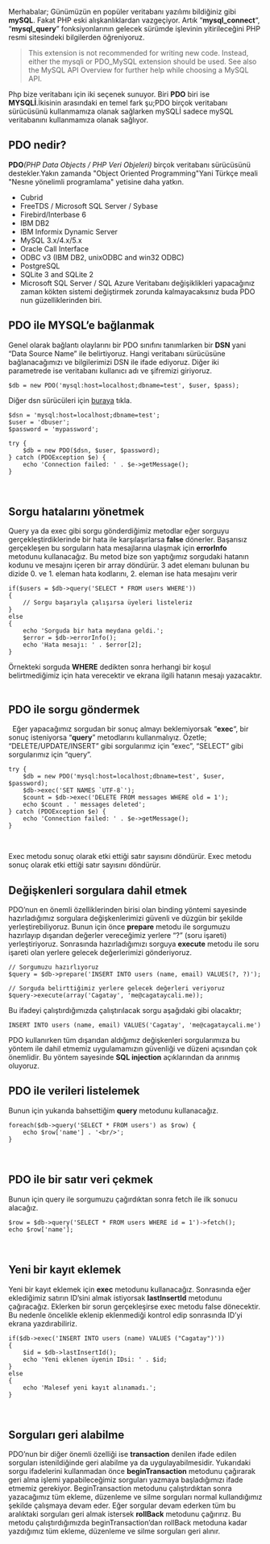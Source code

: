 
Merhabalar; Günümüzün en popüler veritabanı yazılımı bildiğiniz gibi **mySQL**. Fakat PHP eski alışkanlıklardan vazgeçiyor. Artık “**mysql_connect**“, “**mysql_query**” fonksiyonlarının gelecek sürümde işlevinin yitirileceğini PHP resmi sitesindeki bilgilerden öğreniyoruz. 

> This extension is not recommended for writing new code. Instead, either the mysqli or PDO_MySQL extension should be used. See also the MySQL API Overview for further help while choosing a MySQL API.

Php bize veritabanı için iki seçenek sunuyor. Biri **PDO** biri ise **MYSQLİ**.İkisinin arasındaki en temel fark şu;PDO birçok veritabanı sürücüsünü kullanmamıza olanak sağlarken mySQLİ sadece mySQL veritabanını kullanmamıza olanak sağlıyor.  

## PDO nedir?

**PDO**_(PHP Data Objects / PHP Veri Objeleri)_ birçok veritabanı sürücüsünü destekler.Yakın zamanda "Object Oriented Programming"Yani Türkçe meali "Nesne yönelimli programlama" yetisine daha yatkın. 

  * Cubrid
  * FreeTDS / Microsoft SQL Server / Sybase
  * Firebird/Interbase 6
  * IBM DB2
  * IBM Informix Dynamic Server
  * MySQL 3.x/4.x/5.x
  * Oracle Call Interface
  * ODBC v3 (IBM DB2, unixODBC and win32 ODBC)
  * PostgreSQL
  * SQLite 3 and SQLite 2
  * Microsoft SQL Server / SQL Azure
Veritabanı değişiklikleri yapacağınız zaman kökten sistemi değiştirmek zorunda kalmayacaksınız buda PDO nun güzelliklerinden biri. 

## PDO ile MYSQL’e bağlanmak

Genel olarak bağlantı olaylarını bir PDO sınıfını tanımlarken bir **DSN** yani “Data Source Name” ile belirtiyoruz. Hangi veritabanı sürücüsüne bağlanacağımızı ve bilgilerimizi DSN ile ifade ediyoruz. Diğer iki parametrede ise veritabanı kullanıcı adı ve şifremizi giriyoruz.  
    
    
    $db = new PDO('mysql:host=localhost;dbname=test', $user, $pass);

Diğer dsn sürücüleri için [buraya](http://php.net/manual/en/pdo.drivers.php) tıkla. 
    
    
    $dsn = 'mysql:host=localhost;dbname=test';
    $user = 'dbuser';
    $password = 'mypassword';
     
    try {
        $db = new PDO($dsn, $user, $password);
    } catch (PDOException $e) {
        echo 'Connection failed: ' . $e->getMessage();
    }

   

## Sorgu hatalarını yönetmek

Query ya da exec gibi sorgu gönderdiğimiz metodlar eğer sorguyu gerçekleştirdiklerinde bir hata ile karşılaşırlarsa **false** dönerler. Başarısız gerçekleşen bu sorguların hata mesajlarına ulaşmak için **errorInfo** metodunu kullanacağız. Bu metod bize son yaptığımız sorgudaki hatanın kodunu ve mesajını içeren bir array döndürür. 3 adet elemanı bulunan bu dizide 0. ve 1. eleman hata kodlarını, 2. eleman ise hata mesajını verir 
    
    
    if($users = $db->query('SELECT * FROM users WHERE'))
    {
        // Sorgu başarıyla çalışırsa üyeleri listeleriz
    }
    else
    {
        echo 'Sorguda bir hata meydana geldi.';
        $error = $db->errorInfo();
        echo 'Hata mesajı: ' . $error[2];
    }

Örnekteki sorguda **WHERE** dedikten sonra herhangi bir koşul belirtmediğimiz için hata verecektir ve ekrana ilgili hatanın mesajı yazacaktır.  

## PDO ile sorgu göndermek

  Eğer yapacağımız sorgudan bir sonuç almayı beklemiyorsak “**exec**“, bir sonuç isteniyorsa “**query**” metodlarını kullanmalıyız. Özetle; “DELETE/UPDATE/INSERT” gibi sorgularımız için “exec”, “SELECT” gibi sorgularımız için “query”. 
    
    
    try {
        $db = new PDO('mysql:host=localhost;dbname=test', $user, $password);
        $db->exec('SET NAMES `UTF-8`');
        $count = $db->exec('DELETE FROM messages WHERE old = 1');
        echo $count . ' messages deleted';
    } catch (PDOException $e) {
        echo 'Connection failed: ' . $e->getMessage();
    }

 

Exec metodu sonuç olarak etki ettiği satır sayısını döndürür. Exec metodu sonuç olarak etki ettiği satır sayısını döndürür. 

## Değişkenleri sorgulara dahil etmek

PDO’nun en önemli özelliklerinden birisi olan binding yöntemi sayesinde hazırladığımız sorgulara değişkenlerimizi güvenli ve düzgün bir şekilde yerleştirebiliyoruz. Bunun için önce **prepare** metodu ile sorgumuzu hazırlayıp dışarıdan değerler vereceğimiz yerlere “?” (soru işareti) yerleştiriyoruz. Sonrasında hazırladığımızı sorguya **execute** metodu ile soru işareti olan yerlere gelecek değerlerimizi gönderiyoruz. 
    
    
    // Sorgumuzu hazırlıyoruz
    $query = $db->prepare('INSERT INTO users (name, email) VALUES(?, ?)');
     
    // Sorguda belirttiğimiz yerlere gelecek değerleri veriyoruz
    $query->execute(array('Cagatay', 'me@cagataycali.me));

Bu ifadeyi çalıştırdığımızda çalıştırılacak sorgu aşağıdaki gibi olacaktır; 
    
    
    INSERT INTO users (name, email) VALUES('Cagatay', 'me@cagataycali.me')

PDO kullanırken tüm dışarıdan aldığımız değişkenleri sorgularımıza bu yöntem ile dahil etmemiz uygulamamızın güvenliği ve düzeni açısından çok önemlidir. Bu yöntem sayesinde **SQL injection** açıklarından da arınmış oluyoruz.  

## PDO ile verileri listelemek

Bunun için yukarıda bahsettiğim **query** metodunu kullanacağız. 
    
    
    foreach($db->query('SELECT * FROM users') as $row) {
        echo $row['name'] . '<br/>';
    }

 

## PDO ile bir satır veri çekmek

Bunun için query ile sorgumuzu çağırdıktan sonra fetch ile ilk sonucu alacağız. 
    
    
    $row = $db->query('SELECT * FROM users WHERE id = 1')->fetch();
    echo $row['name'];

 

## Yeni bir kayıt eklemek

Yeni bir kayıt eklemek için **exec** metodunu kullanacağız. Sonrasında eğer eklediğimiz satırın ID’sini almak istiyorsak **lastInsertId** metodunu çağıracağız. Eklerken bir sorun gerçekleşirse exec metodu false dönecektir. Bu nedenle öncelikle eklenip eklenmediği kontrol edip sonrasında ID’yi ekrana yazdırabiliriz. 
    
    
    if($db->exec('INSERT INTO users (name) VALUES ("Cagatay")'))
    {
        $id = $db->lastInsertId();
        echo 'Yeni eklenen üyenin IDsi: ' . $id;
    }
    else
    {
        echo 'Malesef yeni kayıt alınamadı.';
    }

 

## Sorguları geri alabilme

PDO’nun bir diğer önemli özelliği ise **transaction** denilen ifade edilen sorguları istenildiğinde geri alabilme ya da uygulayabilmesidir. Yukarıdaki sorgu ifadelerini kullanmadan önce **beginTransaction** metodunu çağırarak geri alma işlemi yapabileceğimiz sorguları yazmaya başladığımızı ifade etmemiz gerekiyor. BeginTransaction metodunu çalıştırdıktan sonra yazacağımız tüm ekleme, düzenleme ve silme sorguları normal kullandığımız şekilde çalışmaya devam eder. Eğer sorgular devam ederken tüm bu aralıktaki sorguları geri almak istersek **rollBack** metodunu çağırırız. Bu metodu çalıştırdığımızda beginTransaction’dan rollBack metoduna kadar yazdığımız tüm ekleme, düzenleme ve silme sorguları geri alınır.